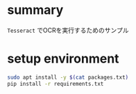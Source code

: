 # summary
`Tesseract` でOCRを実行するためのサンプル


# setup environment

```zsh
sudo apt install -y $(cat packages.txt)
pip install -r requirements.txt
```
